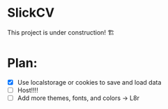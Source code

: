 # SlickCV

This project is under construction! 🏗️

# Plan:

- [x] Use localstorage or cookies to save and load data
- [ ] Host!!!!
- [ ] Add more themes, fonts, and colors -> L8r
